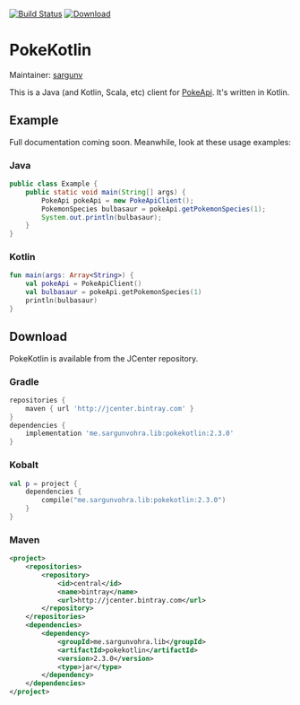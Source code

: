 [![Build Status](https://travis-ci.org/PokeAPI/pokekotlin.svg?branch=master)](https://travis-ci.org/PokeAPI/pokekotlin)
[![Download](https://api.bintray.com/packages/sargunster/maven/pokekotlin/images/download.svg) ](https://bintray.com/sargunster/maven/pokekotlin/_latestVersion)

# PokeKotlin

Maintainer: [sargunv](https://github.com/sargunv)

This is a Java (and Kotlin, Scala, etc) client for [PokeApi](https://github.com/PokeAPI/pokeapi). It's written in Kotlin.

## Example

Full documentation coming soon. Meanwhile, look at these usage examples:

### Java

```java
public class Example {
    public static void main(String[] args) {
        PokeApi pokeApi = new PokeApiClient();
        PokemonSpecies bulbasaur = pokeApi.getPokemonSpecies(1);
        System.out.println(bulbasaur);
    }
}
```

### Kotlin

```kotlin
fun main(args: Array<String>) {
    val pokeApi = PokeApiClient()
    val bulbasaur = pokeApi.getPokemonSpecies(1)
    println(bulbasaur)
}
```

## Download

PokeKotlin is available from the JCenter repository.

### Gradle

```groovy
repositories {
    maven { url 'http://jcenter.bintray.com' }
}
dependencies {
    implementation 'me.sargunvohra.lib:pokekotlin:2.3.0'
}
```

### Kobalt

```kotlin
val p = project {
    dependencies {
        compile("me.sargunvohra.lib:pokekotlin:2.3.0")
    }
}
```

### Maven

```xml
<project>
    <repositories>
        <repository>
            <id>central</id>
            <name>bintray</name>
            <url>http://jcenter.bintray.com</url>
        </repository>
    </repositories>
    <dependencies>
        <dependency>
            <groupId>me.sargunvohra.lib</groupId>
            <artifactId>pokekotlin</artifactId>
            <version>2.3.0</version>
            <type>jar</type>
        </dependency>
    </dependencies>
</project>
```
